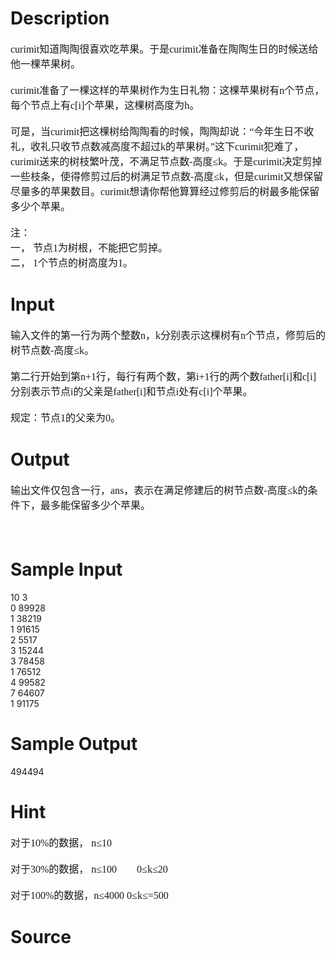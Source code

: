 
# Description

<div class="content"><p><span style="font-size: medium"><font face="Times New Roman">curimit知道陶陶很喜欢吃苹果。于是curimit准备在陶陶生日的时候送给他一棵苹果树。 <br/>
<br/>
curimit准备了一棵这样的苹果树作为生日礼物：这棵苹果树有n个节点，每个节点上有c[i]个苹果，这棵树高度为h。 <br/>
<br/>
可是，当curimit把这棵树给陶陶看的时候，陶陶却说：“今年生日不收礼，收礼只收节点数减高度不超过k的苹果树。”这下curimit犯难了，curimit送来的树枝繁叶茂，不满足节点数-高度≤k。于是curimit决定剪掉一些枝条，使得修剪过后的树满足节点数-高度≤k，但是curimit又想保留尽量多的苹果数目。curimit想请你帮他算算经过修剪后的树最多能保留多少个苹果。 <br/>
<br/>
注： <br/>
一， 节点1为树根，不能把它剪掉。 <br/>
二， 1个节点的树高度为1。 <br/>
</font></span></p>
<p></p></div>

# Input

<div class="content"><p><span style="font-size: medium"><font face="Times New Roman">输入文件的第一行为两个整数n，k分别表示这棵树有n个节点，修剪后的树节点数-高度≤k。 <br/>
<br/>
第二行开始到第n+1行，每行有两个数，第i+1行的两个数father[i]和c[i]分别表示节点i的父亲是father[i]和节点i处有c[i]个苹果。 <br/>
<br/>
规定：节点1的父亲为0。 <br/>
</font></span></p>
<p></p></div>

# Output

<div class="content"><p><span style="font-size: medium"><font face="Times New Roman">输出文件仅包含一行，ans，表示在满足修建后的树节点数-高度≤k的条件下，最多能保留多少个苹果。 <br/>
<br/>
<br/>
</font></span></p>
<p align="left"></p></div>

# Sample Input

<div class="content"><span class="sampledata">10 3<br/>
0 89928<br/>
1 38219<br/>
1 91615<br/>
2 5517<br/>
3 15244<br/>
3 78458<br/>
1 76512<br/>
4 99582<br/>
7 64607<br/>
1 91175<br/>
</span></div>

# Sample Output

<div class="content"><span class="sampledata">494494<br/>
</span></div>

# Hint

<div class="content"><p></p><p align="left"><font face="Times New Roman" size="3">对于10%的数据， n≤10 <br/><br/>
对于30%的数据， n≤100　　0≤k≤20 <br/><br/>
对于100%的数据，n≤4000 0≤k≤=500 </font><span id="1332744975363E" style="display: none"> </span></p><p></p></div>

# Source

<div class="content"><p><a href="problemset.php?search="></a></p></div>

